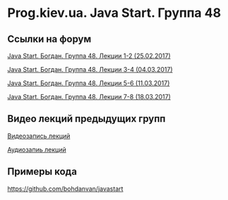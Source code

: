 Prog.kiev.ua. Java Start. Группа 48
===

## Cсылки на форум

[Java Start. Богдан. Группа 48. Лекции 1-2 (25.02.2017)](https://prog.kiev.ua/forum/index.php/topic,2791.0.html)

[Java Start. Богдан. Группа 48. Лекции 3-4 (04.03.2017)](https://prog.kiev.ua/forum/index.php/topic,2808.0.html)

[Java Start. Богдан. Группа 48. Лекции 5-6 (11.03.2017)](https://prog.kiev.ua/forum/index.php/topic,2820.0.html)

[Java Start. Богдан. Группа 48. Лекции 7-8 (18.03.2017)](https://prog.kiev.ua/forum/index.php/topic,2835.0.html)

## Видео лекций предыдущих групп

[Видеозапись лекций](https://mega.nz/#F!SRclnQQT)

[Аудиозапиь лекций](https://mega.nz/#F!GY8UjTBS)

## Примеры кода

https://github.com/bohdanvan/javastart
